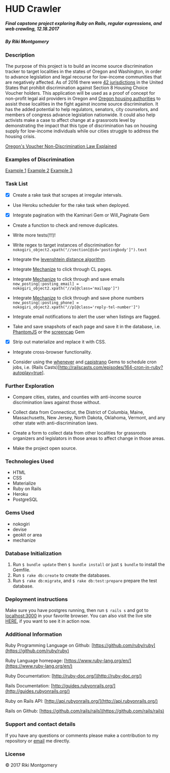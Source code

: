 
# HUD Crawler

##### Final capstone project exploring Ruby on Rails, regular expressions, and web crawling, 12.18.2017

##### By Riki Montgomery

### Description

The purpose of this project is to build an income source discrimination tracker to target localities in the states of Oregon and Washington, in order to advance legislation and legal recourse for low-income communities that are negatively affected. As of 2016 there were [42 jurisdictions](https://affordablehousingonline.com/source-of-income-antidiscrimination-laws) in the United States that prohibit discrimination against Section 8 Housing Choice Voucher holders. This application will be used as a proof of concept for non-profit legal aid providers in Oregon and [Oregon housing authorities](https://www.orhousingauthorities.org/) to assist those localities in the fight against income source discrimination. It has the added potential to help regulators, senators, city counselors, and members of congress advance legislation nationwide. It could also help activists make a case to affect change at a grassroots level by demonstrating the impact that this type of discrimination has on housing supply for low-income individuals while our cities struggle to address the housing crisis.

[​​Oregon's Voucher Non-Discrimination Law Explained](https://www.youtube.com/watch?time_continue=24&v=tGk9HhSTrbQ)

### Examples of Discrimination

[Example 1](https://portland.craigslist.org/mlt/apa/d/fair-acres-apartments-2bd/6569475578.html)
[Example 2](https://portland.craigslist.org/mlt/apa/d/darling-2-bedrooms-with/6559561071.html)
[Example 3](https://corvallis.craigslist.org/apa/d/3-bed-1-bath-country-mother/6559692412.html)

### Task List

- [x] Create a rake task that scrapes at irregular intervals.

- Use Heroku scheduler for the rake task when deployed.

- [x] Integrate pagination with the Kaminari Gem or Will_Paginate Gem

- Create a function to check and remove duplicates.

- Write more tests(!!!)!

- Write regex to target instances of discrimination for `nokogiri_object2.xpath("//section[@id='postingbody']").text`

- Integrate the [levenshtein distance algorithm](https://stackoverflow.com/questions/16323571/measure-the-distance-between-two-strings-with-ruby?utm_medium=organic&utm_source=google_rich_qa&utm_campaign=google_rich_qa).

- Integrate [Mechanize](http://docs.seattlerb.org/mechanize/GUIDE_rdoc.html) to click through CL pages.

- Integrate [Mechanize](http://docs.seattlerb.org/mechanize/GUIDE_rdoc.html) to click through and save emails `new_posting[:posting_email] = nokogiri_object2.xpath("//a[@class='mailapp']")`

- Integrate [Mechanize](http://docs.seattlerb.org/mechanize/GUIDE_rdoc.html) to click through and save phone numbers `new_posting[:posting_phone] = nokogiri_object2.xpath("//p[@class='reply-tel-number']")`

- Integrate email notifications to alert the user when listings are flagged.

- Take and save snapshots of each page and save it in the database, i.e. [PhantomJS](https://rubyinrails.com/2015/02/14/ruby-screenshot-website-capture-screencap-phantomjs/) or the [screencap](https://redpanthers.co/screenshots-using-ruby/) Gem

- [x] Strip out materialize and replace it with CSS. 

- Integrate cross-browser functionality.

- Consider using the [whenever](https://github.com/javan/whenever) and [capistrano](https://github.com/capistrano/capistrano) Gems to schedule cron jobs, i.e. (Rails Casts)[http://railscasts.com/episodes/164-cron-in-ruby?autoplay=true]. 

### Further Exploration

- Compare cities, states, and counties with anti-income source discrimination laws against those without.

- Collect data from Connecticut, the District of Columbia, Maine, Massachusetts, New Jersey, North Dakota, Oklahoma, Vermont, and any other state with anti-discrimination laws.

- Create a form to collect data from other localities for grassroots organizers and legislators in those areas to affect change in those areas.

- Make the project open source.

### Technologies Used

* HTML
* CSS
* Materialize
* Ruby on Rails
* Heroku
* PostgreSQL

### Gems Used

* nokogiri
* devise
* geokit or area
* mechanize



### Database Initialization

1. Run `$ bundle update` then `$ bundle install` or just `$ bundle` to install the Gemfile.
2. Run `$ rake db:create` to create the databases.
3. Run `$ rake db:migrate`, and `$ rake db:test:prepare` prepare the test database.

### Deployment instructions

Make sure you have postgres running, then run `$ rails s` and got to [localhost:3000](localhost:3000) in your favorite browser. You can also visit the live site [HERE](https://hudcrawler.herokuapp.com/), if you want to see it in action now. 

### Additional Information

Ruby Programming Language on Github: [https://github.com/ruby/ruby](https://github.com/ruby/ruby)

Ruby Language homepage: [https://www.ruby-lang.org/en/](https://www.ruby-lang.org/en/)

Ruby Documentation: [http://ruby-doc.org/](http://ruby-doc.org/)

Rails Documentation: [http://guides.rubyonrails.org/](http://guides.rubyonrails.org/)

Ruby on Rails API: [http://api.rubyonrails.org/](http://api.rubyonrails.org/)

Rails on Github: [https://github.com/rails/rails](https://github.com/rails/rails)

### Support and contact details

If you have any questions or comments please make a contribution to my repository or [email](mostriki820@gmail.com) me directly.

### License
© 2017 Riki Montgomery
